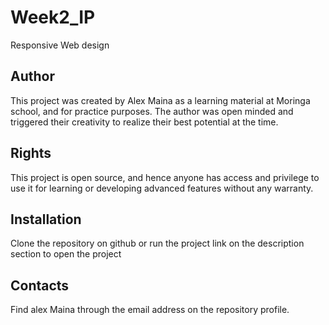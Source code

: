 # Week2_IP
Responsive Web design
## Author
This project was created by Alex Maina as a learning material at Moringa school, and for practice purposes. The author was open minded and triggered their creativity to realize their best potential at the time.
## Rights
This project is open source, and hence anyone has access and privilege to use it for learning or developing advanced features without any warranty.
## Installation
Clone the repository on github or run the project link on the description section to open the project
## Contacts
Find alex Maina through the email address on the repository profile.
